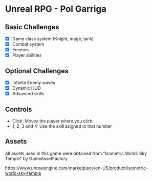 
# Unreal RPG - Pol Garriga
## Basic Challenges

- [x] Game class system (Knight, mage, tank)
- [x] Combat system
- [x] Enemies
- [x] Player abilities

## Optional Challenges

- [x] Infinite Enemy waves
- [x] Dynamic HUD
- [x] Advanced skills

## Controls

- Click: Moves the player where you click
- 1, 2, 3 and 4: Use the skill asigned to that number

## Assets

All assets used in this game were obtained from "Isometric World: Sky Temple" by GameAssetFactory

https://www.unrealengine.com/marketplace/en-US/product/isometric-world-sky-temple
